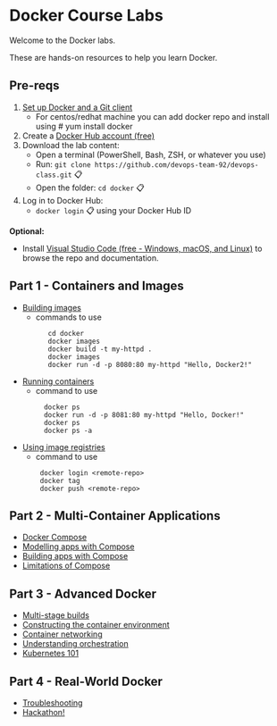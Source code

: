 # Docker Course Labs

Welcome to the Docker labs.

These are hands-on resources to help you learn Docker.

## Pre-reqs

1. [Set up Docker and a Git client](https://docs.docker.com/get-docker/)
   - For centos/redhat machine you can add docker repo and install using # yum install docker
3. Create a [Docker Hub account (free)](https://hub.docker.com/)
4. Download the lab content:
    - Open a terminal (PowerShell, Bash, ZSH, or whatever you use)
    - Run: `git clone https://github.com/devops-team-92/devops-class.git` 📋
    - Open the folder: `cd docker` 📋
5. Log in to Docker Hub:
    - `docker login` 📋 using your Docker Hub ID

**Optional:**
- Install [Visual Studio Code (free - Windows, macOS, and Linux)](https://code.visualstudio.com/) to browse the repo and documentation.

## Part 1 - Containers and Images
- [Building images](https://docker.courselabs.co/labs/images/)
  - commands to use
     ```
        cd docker
        docker images
        docker build -t my-httpd .
        docker images
        docker run -d -p 8080:80 my-httpd "Hello, Docker2!"
     ```
- [Running containers](https://docker.courselabs.co/labs/containers/)
  - command to use
    ```
      docker ps
      docker run -d -p 8081:80 my-httpd "Hello, Docker!"
      docker ps
      docker ps -a
    ```
- [Using image registries](https://docker.courselabs.co/labs/registries/)
  - command to use
    ```
     docker login <remote-repo>
     docker tag
     docker push <remote-repo>
    ```

## Part 2 - Multi-Container Applications

- [Docker Compose](https://docker.courselabs.co/lab2/docker-compose)
- [Modelling apps with Compose](https://docker.courselabs.co/lab2/modelling-apps)
- [Building apps with Compose](https://docker.courselabs.co/lab2/building-apps)
- [Limitations of Compose](https://docker.courselabs.co/lab2/compose-limitations)

## Part 3 - Advanced Docker

- [Multi-stage builds](https://docker.courselabs.co/lab3/multi-stage-builds)
- [Constructing the container environment](https://docker.courselabs.co/labs/env/)
- [Container networking](https://docker.courselabs.co/lab3/container-networking)
- [Understanding orchestration](https://docker.courselabs.co/lab3/orchestration)
- [Kubernetes 101](https://docker.courselabs.co/lab3/kubernetes-101)

## Part 4 - Real-World Docker

- [Troubleshooting](https://docker.courselabs.co/lab4/troubleshooting)
- [Hackathon!](https://docker.courselabs.co/lab4/hackathon)

